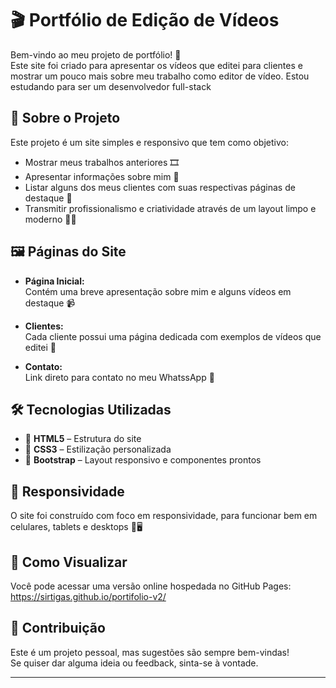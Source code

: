 # 🎬 Portfólio de Edição de Vídeos

Bem-vindo ao meu projeto de portfólio! 👋  
Este site foi criado para apresentar os vídeos que editei para clientes e mostrar um pouco mais sobre meu trabalho como editor de vídeo.
Estou estudando para ser um desenvolvedor full-stack

## 🧠 Sobre o Projeto

Este projeto é um site simples e responsivo que tem como objetivo:

- Mostrar meus trabalhos anteriores 🎞️  
- Apresentar informações sobre mim 👤  
- Listar alguns dos meus clientes com suas respectivas páginas de destaque 💼  
- Transmitir profissionalismo e criatividade através de um layout limpo e moderno 🧼✨

## 🖼️ Páginas do Site

- **Página Inicial:**  
  Contém uma breve apresentação sobre mim e alguns vídeos em destaque 📹  

- **Clientes:**  
  Cada cliente possui uma página dedicada com exemplos de vídeos que editei 🎯  

- **Contato:**  
  Link direto para contato no meu WhatssApp 📧  

## 🛠️ Tecnologias Utilizadas

- 🧱 **HTML5** – Estrutura do site  
- 🎨 **CSS3** – Estilização personalizada  
- 🚀 **Bootstrap** – Layout responsivo e componentes prontos  

## 📱 Responsividade

O site foi construído com foco em responsividade, para funcionar bem em celulares, tablets e desktops 📲🖥️

## 🧪 Como Visualizar

Você pode acessar uma versão online hospedada no GitHub Pages: https://sirtigas.github.io/portifolio-v2/

## 🤝 Contribuição

Este é um projeto pessoal, mas sugestões são sempre bem-vindas!  
Se quiser dar alguma ideia ou feedback, sinta-se à vontade.

---
